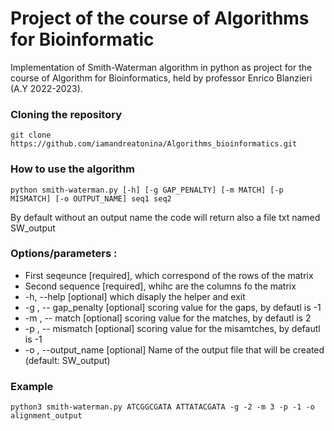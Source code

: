 # Project of the course of Algorithms for Bioinformatic

Implementation of Smith-Waterman algorithm in python as project for the course of Algorithm for Bioinformatics, held by professor Enrico Blanzieri (A.Y 2022-2023).

### Cloning the repository
```
git clone https://github.com/iamandreatonina/Algorithms_bioinformatics.git
```
### How to use the algorithm 
```
python smith-waterman.py [-h] [-g GAP_PENALTY] [-m MATCH] [-p MISMATCH] [-o OUTPUT_NAME] seq1 seq2
```
By default without an output name the code will return also a file txt named SW_output

### Options/parameters : 
 * First seqeunce [required], which correspond of the rows of the matrix
 * Second sequence [required], whihc are the columns fo the matrix
 * -h, --help [optional] which disaply the helper and exit
 * -g , -- gap_penalty [optional] scoring value for the gaps, by defautl is -1
 * -m , -- match [optional] scoring value for the matches, by defautl is 2
 * -p , -- mismatch [optional] scoring value for the misamtches, by defautl is -1
 * -o , --output_name [optional] Name of the output file that will be created (default: SW_output)
 
### Example 
```
python3 smith-waterman.py ATCGGCGATA ATTATACGATA -g -2 -m 3 -p -1 -o alignment_output
```
